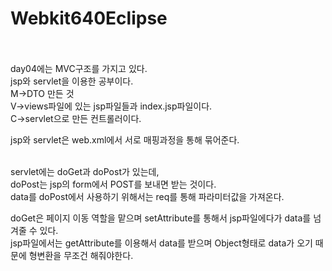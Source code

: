 # Webkit640Eclipse<br><br>

day04에는 MVC구조를 가지고 있다.<br>
jsp와 servlet을 이용한 공부이다.<br>
M->DTO 만든 것<br>
V->views파일에 있는 jsp파일들과 index.jsp파일이다.<br>
C->servlet으로 만든 컨트롤러이다.<br>

jsp와 servlet은 web.xml에서 서로 매핑과정을 통해 묶어준다.<br><br>

servlet에는 doGet과 doPost가 있는데, <br>
doPost는 jsp의 form에서 POST를 보내면 받는 것이다.<br>
data를 doPost에서 사용하기 위해서는 req를 통해 파라미터값을 가져온다.<br>

doGet은 페이지 이동 역할을 맡으며 setAttribute를 통해서 jsp파일에다가 data를 넘겨줄 수 있다.<br>
jsp파일에서는 getAttribute를 이용해서 data를 받으며 Object형태로 data가 오기 때문에 형변환을 무조건 해줘야한다.<br>
